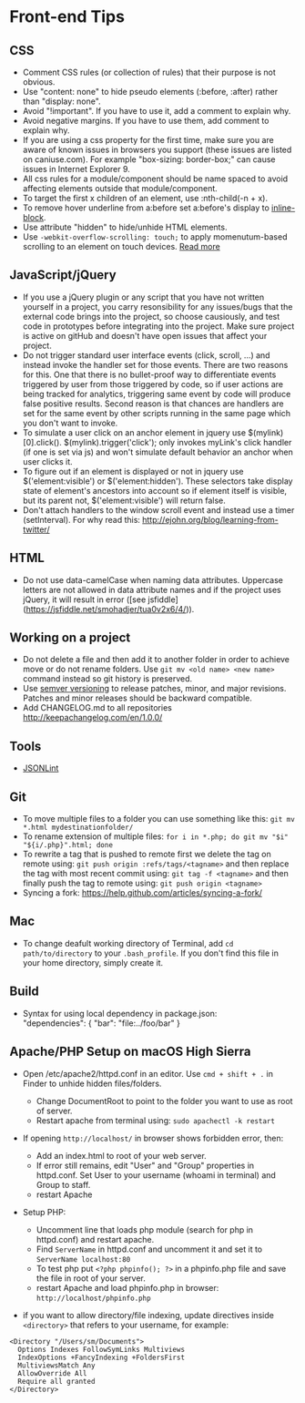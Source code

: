 # Front-end Tips

## CSS
- Comment CSS rules (or collection of rules) that their purpose is not obvious.
- Use "content: none" to hide pseudo elements (:before, :after) rather than "display: none".
- Avoid "!important". If you have to use it, add a  comment to explain why.
- Avoid negative margins. If you have to use them, add comment to explain why.
- If you are using a css property for the first time, make sure you are aware of known issues in browsers you support (these issues are listed on caniuse.com). For example "box-sizing: border-box;" can cause issues in Internet Explorer 9.
- All css rules for a module/component should be name spaced to avoid affecting elements outside that module/component.
- To target the first x children of an element, use :nth-child(-n + x).
- To remove hover underline from a:before set a:before's display to [inline-block](http://stackoverflow.com/questions/8820286/how-to-remove-only-underline-from-abefore). 
- Use attribute "hidden" to hide/unhide HTML elements.
- Use `-webkit-overflow-scrolling: touch;` to apply momenutum-based scrolling to an element on touch devices. [Read more](https://developer.mozilla.org/en-US/docs/Web/CSS/-webkit-overflow-scrolling)


## JavaScript/jQuery
- If you use a jQuery plugin or any script that you have not written yourself in a project, you carry resonsibility for any issues/bugs that the external code brings into the project, so choose causiously, and test code in prototypes before integrating into the project. Make sure project is active on gitHub and doesn't have open issues that affect your project.
- Do not trigger standard user interface events (click, scroll, ...) and instead invoke the handler set for those events. There are two reasons for this. One that there is no bullet-proof way to differentiate events triggered by user from those triggered by code, so if user actions are being tracked for analytics, triggering same event by code will produce false positive results. Second reason is that chances are handlers are set for the same event by other scripts running in the same page which you don't want to invoke.
- To simulate a user click on an anchor element in jquery use $(mylink)[0].click(). $(mylink).trigger('click'); only invokes myLink's click handler (if one is set via js) and won't simulate default behavior an anchor when user clicks it.
- To figure out if an element is displayed or not in jquery use $('element:visible') or $('element:hidden'). These selectors take display state of element's ancestors into account so if element itself is visible, but its parent not, $('element:visible') will return false.
- Don't attach handlers to the window scroll event and instead use a timer (setInterval). For why read this: http://ejohn.org/blog/learning-from-twitter/

## HTML
- Do not use data-camelCase when naming data attributes. Uppercase letters are not allowed in data attribute names and if the project uses jQuery, it will result in error ([see jsfiddle] (https://jsfiddle.net/smohadjer/tua0v2x6/4/)).

## Working on a project
- Do not delete a file and then add it to another folder in order to achieve move or do not rename folders. Use `git mv <old name> <new name>` command instead so git history is preserved.
- Use [semver versioning](https://semver.org/) to release patches, minor, and major revisions. Patches and minor releases should be backward compatible.
- Add CHANGELOG.md to all repositories http://keepachangelog.com/en/1.0.0/

## Tools
- [JSONLint](https://jsonlint.com/)

## Git
- To move multiple files to a folder you can use something like this: `git mv *.html mydestinationfolder/`
- To rename extension of multiple files: `for i in *.php; do git mv "$i" "${i/.php}".html; done`
- To rewrite a tag that is pushed to remote first we delete the tag on remote using: `git push origin :refs/tags/<tagname>` and then replace the tag with most recent commit using: `git tag -f <tagname>` and then finally push the tag to remote using: `git push origin <tagname>`
- Syncing a fork: https://help.github.com/articles/syncing-a-fork/

## Mac 
- To change deafult working directory of Terminal, add `cd path/to/directory` to your `.bash_profile`. If you don't find this file in your home directory, simply create it.

## Build
-  Syntax for using local dependency in package.json:  
"dependencies": {
    "bar": "file:../foo/bar"
}

## Apache/PHP Setup on macOS High Sierra
- Open /etc/apache2/httpd.conf in an editor. Use `cmd + shift + .` in Finder to unhide hidden files/folders.
  - Change DocumentRoot to point to the folder you want to use as root of server.
  - Restart apache from terminal using: `sudo apachectl -k restart`

- If opening `http://localhost/` in browser shows forbidden error, then:
  - Add an index.html to root of your web server.
  - If error still remains, edit "User" and "Group" properties in httpd.conf. Set User to your username (whoami in terminal) and Group to staff.
  - restart Apache

- Setup PHP:
  - Uncomment line that loads php module (search for php in httpd.conf) and restart apache.
  - Find `ServerName` in httpd.conf and uncomment it and set it to `ServerName localhost:80`
  - To test php put `<?php phpinfo(); ?>` in a phpinfo.php file and save the file in root of your server.
  - restart Apache and load phpinfo.php in browser: `http://localhost/phpinfo.php`

- if you want to allow directory/file indexing, update directives inside `<directory>` that refers to your username, for example:
```
<Directory "/Users/sm/Documents">
  Options Indexes FollowSymLinks Multiviews
  IndexOptions +FancyIndexing +FoldersFirst
  MultiviewsMatch Any
  AllowOverride All
  Require all granted
</Directory>
```    
